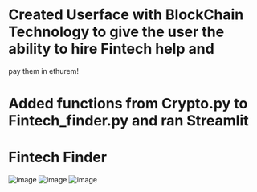 # Created Userface with BlockChain Technology to give the user the ability to hire Fintech help and 
pay them in ethurem! 

# Added functions from Crypto.py to Fintech_finder.py and ran Streamlit




# Fintech Finder
 ![image](https://user-images.githubusercontent.com/106267420/196050997-d3b4c1f2-28a3-4789-8d2c-cb2c2779a4cb.png)
 ![image](https://user-images.githubusercontent.com/106267420/196051019-a955f71a-c40d-4edd-8b80-a3d2b406307e.png)
![image](https://user-images.githubusercontent.com/106267420/196051136-280c5817-2ead-4988-9768-44c977227e2c.png)

